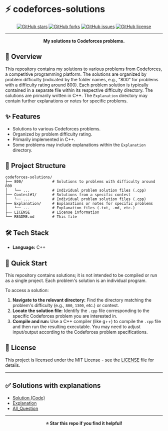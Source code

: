 # ⚡ codeforces-solutions

<div align="center">

[![GitHub stars](https://img.shields.io/github/stars/AnoyKhan/codeforces-solutions?style=for-the-badge)](https://github.com/AnoyKhan/codeforces-solutions/stargazers)
[![GitHub forks](https://img.shields.io/github/forks/AnoyKhan/codeforces-solutions?style=for-the-badge)](https://github.com/AnoyKhan/codeforces-solutions/network)
[![GitHub issues](https://img.shields.io/github/issues/AnoyKhan/codeforces-solutions?style=for-the-badge)](https://github.com/AnoyKhan/codeforces-solutions/issues)
[![GitHub license](https://img.shields.io/github/license/AnoyKhan/codeforces-solutions?style=for-the-badge)](LICENSE)

---

**My solutions to Codeforces problems.**

</div>

## 📖 Overview

This repository contains my solutions to various problems from Codeforces, a competitive programming platform.  The solutions are organized by problem difficulty (indicated by the folder names, e.g., "800" for problems with a difficulty rating around 800).  Each problem solution is typically contained in a separate file within its respective difficulty directory.  The solutions are primarily written in C++.  The `Explanation` directory may contain further explanations or notes for specific problems.


## ✨ Features

- Solutions to various Codeforces problems.
- Organized by problem difficulty rating.
- Primarily implemented in C++.
- Some problems may include explanations within the `Explanation` directory.


## 📁 Project Structure

```
codeforces-solutions/
├── 800/             # Solutions to problems with difficulty around 800
│   └── ...          # Individual problem solution files (.cpp)
├── Contest#1/       # Solutions from a specific contest
│   └── ...          # Individual problem solution files (.cpp)
├── Explanation/     # Explanations or notes for specific problems
│   └── ...          # Explanation files (.txt, .md, etc.)
├── LICENSE          # License information
└── README.md        # This file
```

## 🛠️ Tech Stack

- **Language:** C++

## 🚀 Quick Start

This repository contains solutions; it is not intended to be compiled or run as a single project.  Each problem's solution is an individual program.


To access a solution:

1. **Navigate to the relevant directory:** Find the directory matching the problem's difficulty (e.g., `800`, `1300`, etc.) or contest.
2. **Locate the solution file:** Identify the `.cpp` file corresponding to the specific Codeforces problem you are interested in.
3. **Compile and run:** Use a C++ compiler (like g++) to compile the `.cpp` file and then run the resulting executable.  You may need to adjust input/output according to the Codeforces problem specifications.


## 📄 License

This project is licensed under the MIT License - see the [LICENSE](LICENSE) file for details.

---

## ✅ Solutions with explanations

- [Solution (Code)](./800/Sheet_1(Data%20type%20-%20Conditions)/Solution)
- [Explanation](./Explanation/800/Sheet_1(Data%20type%20-%20Conditions)/Solution)
- [All_Question](./800/Sheet_1(Data%20type%20-%20Conditions)/Question%20Paper/All_Question.pdf)

---

<div align="center">

**⭐ Star this repo if you find it helpful!**

</div>


